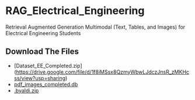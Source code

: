 # RAG_Electrical_Engineering
Retrieval Augmented Generation Multimodal (Text, Tables, and Images) for Electrical Engineering Students

## Download The Files
- [Dataset_EE_Completed.zip] (https://drive.google.com/file/d/1f8iMSsx8QzmyWbwLJdczJnsR_zMKHcss/view?usp=sharing)
- [pdf_images_completed.db](https://drive.google.com/file/d/17zz7gfOjEPgcN8LhZ2V1NTi12q_Qxw3p/view?usp=sharing)
- [.byaldi.zip](https://drive.google.com/file/d/1XXiqsdOB4Ul2Cose8daK9IXtjKSSlBH2/view?usp=sharing)